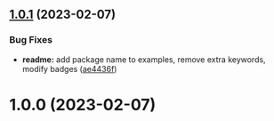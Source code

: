 ## [1.0.1](https://github.com/igwtcode/express-endpoints/compare/v1.0.0...v1.0.1) (2023-02-07)


### Bug Fixes

* **readme:** add package name to examples, remove extra keywords, modify badges ([ae4436f](https://github.com/igwtcode/express-endpoints/commit/ae4436fee1f095fb8b5cce31236d46212a795636))

# 1.0.0 (2023-02-07)
